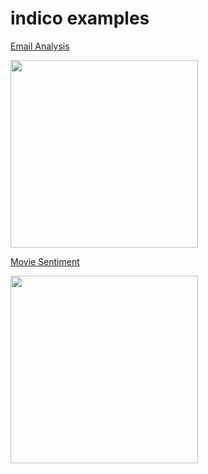 **indico examples**
===================

[Email Analysis](https://github.com/IndicoDataSolutions/demos/tree/master/email)

<a href="https://github.com/IndicoDataSolutions/examples/tree/master/email"><img src="http://i.imgur.com/os1VkJ4.jpg?1" height="300"></a>

[Movie Sentiment](https://github.com/IndicoDataSolutions/examples/tree/master/sentiment)

<a href="https://github.com/IndicoDataSolutions/examples/tree/master/sentiment"><img src="http://i.imgur.com/FXO61OT.jpg" height="300"></a>